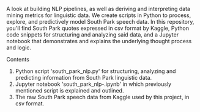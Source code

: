 A look at building NLP pipelines, as well as deriving and interpreting data mining metrics for linguistic data. We create scripts in Python to process, explore, and predictively model South Park speech data. In this repository, you'll find South Park quotes expressed in csv format by Kaggle,
Python code snippets for structuring and analyzing said data, and a Jupyter notebook that demonstrates and explains the underlying thought process and logic. 

Contents 
1. Python script 'south_park_nlp.py' for structuring, analyzing and predicting information from South Park linguistic data. 
2. Jupyter notebook 'south_park_nlp-.ipynb' in which previously mentioned script is explained and outlined. 
3. The raw South Park speech data from Kaggle used by this project, in csv format. 
